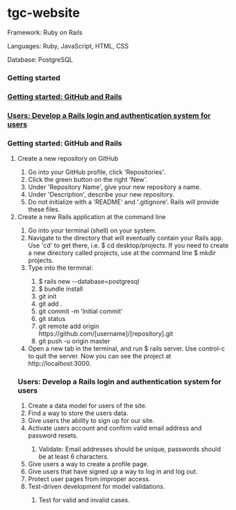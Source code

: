 <h1>tgc-website</h1>
<p>Framework: Ruby on Rails</p>
<p>Languages: Ruby, JavaScript, HTML, CSS</p>
<p>Database: PostgreSQL</p>
<h3>Getting started</h3>

<h3><a href="#gettingstarted">Getting started: GitHub and Rails</a></h3>
<h3><a href="#userauthentication">Users: Develop a Rails login and authentication system for users</a></h3>

<h3><a name="gettingstarted">Getting started: GitHub and Rails</a></h3>
<ol>
	<li>Create a new repository on GitHub</li>
	<ol>
		<li>Go into your GitHub profile, click 'Repositories'.</li>
		<li>Click the green button on the right 'New'.</li>
		<li>Under 'Repository Name', give your new repository a name.</li>
		<li>Under 'Description', describe your new repository.</li>
		<li>Do not initialize with a 'README' and '.gitignore'. Rails will provide these files.</li>
	</ol>
	<li>Create a new Rails application at the command line</li>
	<ol>
		<li>Go into your terminal (shell) on your system.</li>
		<li>Navigate to the directory that will eventually contain your Rails app. Use 'cd' to get there, i.e. $ cd desktop/projects. If you need to create a new directory called projects, use at the command line $ mkdir projects.</li>
		<li>Type into the terminal:</li>
			<ol>
				<li>$ rails new <project name> --database=postgresql</li>
				<li>$ bundle install</li>
				<li>git init</li>
				<li>git add .</li>
				<li>git commit -m ‘Initial commit’</li>
				<li>git status</li>
				<li>git remote add origin https://github.com/[username]/[repository].git </li>
				<li>git push -u origin master</li>
			</ol>	
		<li>Open a new tab in the terminal, and run $ rails server. Use control-c to quit the server. Now you can see the project at http://localhost:3000.</li>	
	</ol>
</ol>
<ol>		
	<h3><a name="userauthentication">Users: Develop a Rails login and authentication system for users</a></h3>
	<ol>
		<li>Create a data model for users of the site.</li>
		<li>Find a way to store the users data.</li>
		<li>Give users the ability to sign up for our site.</li>
		<li>Activate users account and confirm valid email address and password resets.</li>
		<ol>
			<li>Validate: Email addresses should be unique, passwords should be at least 6 characters.</li>
		</ol>
		<li>Give users a way to create a profile page.</li>
		<li>Give users that have signed up a way to log in and log out.</li>
		<li>Protect user pages from improper access.</li>
		<li>Test-driven development for model validations.</li>
		<ol>
			<li>Test for valid and invalid cases.</li>
		</ol>	
	</ol>
</ol>